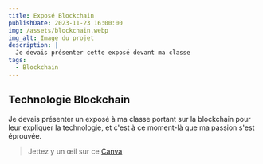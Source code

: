 ```yaml
---
title: Exposé Blockchain
publishDate: 2023-11-23 16:00:00
img: /assets/blockchain.webp
img_alt: Image du projet
description: |
  Je devais présenter cette exposé devant ma classe 
tags:
  - Blockchain
---
```


## Technologie Blockchain
Je devais présenter un exposé à ma classe portant sur la blockchain pour leur expliquer la technologie, et c'est à ce moment-là que ma passion s'est éprouvée.

> Jettez y un œil sur ce <a href="https://www.canva.com/design/DAF0aJkJBN0/A_BPYiUuzWXA1R_fpXQ_5Q/edit?utm_content=DAF0aJkJBN0&utm_campaign=designshare&utm_medium=link2&utm_source=sharebutton">Canva</a>
